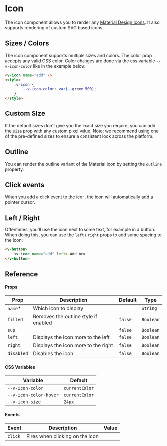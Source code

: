 # Icon

The icon component allows you to render any [Material Design Icons](https://material.io/icons). It also supports
rendering of custom SVG based icons.

## Sizes / Colors

The icon component supports multiple sizes and colors. The color prop accepts any valid CSS color. Color changes are
done via the css variable `--v-icon-color` like in the example below.

```html
<v-icon name="add" />
<style>
	.v-icon {
		--v-icon-color: var(--green-500);
	}
</style>
```

## Custom Size

If the default sizes don't give you the exact size you require, you can add the `size` prop with any custom pixel value.
Note: we recommend using one of the pre-defined sizes to ensure a consistent look across the platform.

## Outline

You can render the outline variant of the Material Icon by setting the `outline` property.

## Click events

When you add a click event to the icon, the icon will automatically add a pointer cursor.

## Left / Right

Oftentimes, you'll use the icon next to some text, for example in a button. When doing this, you can use the `left` /
`right` props to add some spacing to the icon:

```html
<v-button>
	<v-icon name="add" left> Add new
</v-button>
```

## Reference

#### Props

| Prop       | Description                          | Default | Type      |
| ---------- | ------------------------------------ | ------- | --------- |
| `name`\*   | Which icon to display                |         | `String`  |
| `filled`   | Removes the outline style if enabled | `false` | `Boolean` |
| `sup`      |                                      | `false` | `Boolean` |
| `left`     | Displays the icon more to the left   | `false` | `Boolean` |
| `right`    | Displays the icon more to the right  | `false` | `Boolean` |
| `disabled` | Disables the icon                    | `false` | `Boolean` |

#### CSS Variables

| Variable               | Default        |
| ---------------------- | -------------- |
| `--v-icon-color`       | `currentColor` |
| `--v-icon-color-hover` | `currentColor` |
| `--v-icon-size`        | `24px`         |

#### Events

| Event   | Description                     | Value |
| ------- | ------------------------------- | ----- |
| `click` | Fires when clicking on the icon |       |
